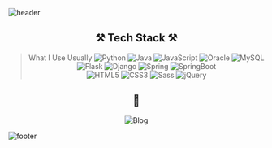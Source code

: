 ![header](https://capsule-render.vercel.app/api?type=waving&color=D2BCFF&height=300&section=header&text=teraglass&fontSize=90)

<div align="center">
  
## ⚒ Tech Stack ⚒  
  > What I Use Usually 
![Python](https://img.shields.io/badge/Python-blue?style=flat&logo=Python&logoColor=white) ![Java](https://img.shields.io/badge/Java-007396?style=flat&logo=Java&logoColor=white) ![JavaScript](https://img.shields.io/badge/JavaScript-F7DF1E?style=flat&logo=JavaScript&logoColor=white) ![Oracle](https://img.shields.io/badge/Oracle-F80000?style=flat&logo=Oracle&logoColor=white) ![MySQL](https://img.shields.io/badge/MySQL-4479A1?style=flat&logo=MySQL&logoColor=white)<br/>
![Flask](https://img.shields.io/badge/Flask-black?style=flat&logo=Flask&logoColor=white) ![Django](https://img.shields.io/badge/Django-092E20?style=flat&logo=Django&logoColor=white) ![Spring](https://img.shields.io/badge/Spring-6DB33F?style=flat&logo=Spring&logoColor=white) ![SpringBoot](https://img.shields.io/badge/SpringBoot-6DB33F?style=flat&logo=SpringBoot&logoColor=white)<br/>
![HTML5](https://img.shields.io/badge/HTML5-E34F26?style=flat&logo=HTML5&logoColor=white) ![CSS3](https://img.shields.io/badge/CSS3-1572B6?style=flat&logo=CSS3&logoColor=white) ![Sass](https://img.shields.io/badge/Sass-CC6699?style=flat&logo=Sass&logoColor=white)
![jQuery](https://img.shields.io/badge/jQuery-0769AD?style=flat&logo=jQuery&logoColor=white)

## 🌳  
![Blog](https://img.shields.io/badge/Blog-753188?style=flat&logo=Bloglovin&logoColor=white&link=https://honeypot.tistory.com)
</div>


![footer](https://capsule-render.vercel.app/api?type=waving&color=D2BCFF&height=150&section=footer&fontSize=90)
